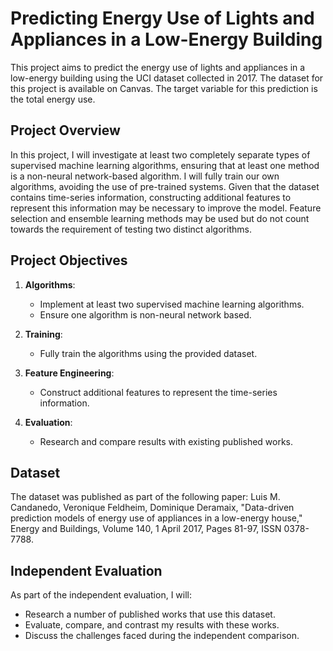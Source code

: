 # Predicting Energy Use of Lights and Appliances in a Low-Energy Building

This project aims to predict the energy use of lights and appliances in a low-energy building using the UCI dataset collected in 2017. The dataset for this project is available on Canvas. The target variable for this prediction is the total energy use.

## Project Overview

In this project, I will investigate at least two completely separate types of supervised machine learning algorithms, ensuring that at least one method is a non-neural network-based algorithm. I will fully train our own algorithms, avoiding the use of pre-trained systems. Given that the dataset contains time-series information, constructing additional features to represent this information may be necessary to improve the model. Feature selection and ensemble learning methods may be used but do not count towards the requirement of testing two distinct algorithms.

## Project Objectives

1. **Algorithms**:
   - Implement at least two supervised machine learning algorithms.
   - Ensure one algorithm is non-neural network based.

2. **Training**:
   - Fully train the algorithms using the provided dataset.

3. **Feature Engineering**:
   - Construct additional features to represent the time-series information.

4. **Evaluation**:
   - Research and compare results with existing published works.

## Dataset

The dataset was published as part of the following paper:
Luis M. Candanedo, Veronique Feldheim, Dominique Deramaix, "Data-driven prediction models of energy use of appliances in a low-energy house," Energy and Buildings, Volume 140, 1 April 2017, Pages 81-97, ISSN 0378-7788.

## Independent Evaluation

As part of the independent evaluation, I will:
- Research a number of published works that use this dataset.
- Evaluate, compare, and contrast my results with these works.
- Discuss the challenges faced during the independent comparison.

